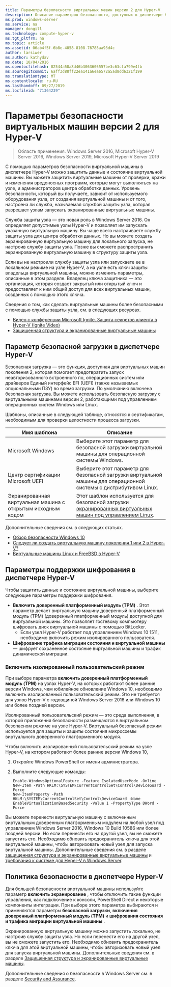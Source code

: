 ```yaml
---
title: Параметры безопасности виртуальных машин версии 2 для Hyper-V
description: Описание параметров безопасности, доступных в диспетчере Hyper-V для виртуальных машин версии 2
ms.prod: windows-server
ms.service: na
manager: dongill
ms.technology: compute-hyper-v
ms.tgt_pltfrm: na
ms.topic: article
ms.assetid: 06ab4f5f-6b8e-4058-8108-76785aa93d4c
author: larsiwer
ms.author: kathydav
ms.date: 10/04/2016
ms.openlocfilehash: 82544a58a8d46b3063605557be3c63cfa799e4fb
ms.sourcegitcommit: 6aff3d88ff22ea141a6ea6572a5ad8dd6321f199
ms.translationtype: MT
ms.contentlocale: ru-RU
ms.lasthandoff: 09/27/2019
ms.locfileid: "71364239"
---
```

# <a name="generation-2-virtual-machine-security-settings-for-hyper-v"></a>Параметры безопасности виртуальных машин версии 2 для Hyper-V

>Область применения. Windows Server 2016, Microsoft Hyper-V Server 2016, Windows Server 2019, Microsoft Hyper-V Server 2019

С помощью параметров безопасности виртуальной машины в диспетчере Hyper-V можно защитить данные и состояние виртуальной машины. Вы можете защитить виртуальные машины от проверки, кражи и изменения вредоносных программ, которые могут выполняться на узле, и администраторов центра обработки данных. Уровень безопасности, который вы получаете, зависит от используемого оборудования узла, от создания виртуальной машины и от того, настроена ли служба, называемая службой защиты узла, которая разрешает узлам запускать экранированные виртуальные машины.  

Служба защиты узла — это новая роль в Windows Server 2016. Он определяет допустимые узлы Hyper-V и позволяет им запускать указанную виртуальную машину. Вы чаще всего настраиваете службу защиты узла для центра обработки данных. Но вы можете создать экранированную виртуальную машину для локального запуска, не настроив службу защиты узла. Позже вы сможете распространить экранированную виртуальную машину в структуру защиты узла.  

Если вы не настроили службу защиты узла или запускаете ее в локальном режиме на узле Hyper-V, а на узле есть ключ защиты владельца виртуальной машины, можно изменить параметры, описанные в этом разделе.   Владелец ключа защитника — это организация, которая создает закрытый или открытый ключ и предоставляет к ним общий доступ для всех виртуальных машин, созданных с помощью этого ключа.  

Сведения о том, как сделать виртуальные машины более безопасными с помощью службы защиты узла, см. в следующих ресурсах.  

- [Видео с конференции Microsoft Ignite. Защита секретов клиента в Hyper-V (Ignite Video) ](https://go.microsoft.com/fwlink/?LinkId=746379)
- [Защищенная структура и экранированные виртуальные машины](https://go.microsoft.com/fwlink/?LinkId=746381)

## <a name="secure-boot-setting-in-hyper-v-manager"></a>Параметр безопасной загрузки в диспетчере Hyper-V  

Безопасная загрузка — это функция, доступная для виртуальных машин поколения 2, которая помогает предотвратить запуск неавторизованного встроенного по, операционных систем или драйверов Единый интерфейс EFI (UEFI) (также называемых опциональными ПЗУ) во время загрузки. По умолчанию включена безопасная загрузка. Вы можете использовать безопасную загрузку с виртуальными машинами версии 2, работающими под управлением операционных систем Windows или Linux.  

Шаблоны, описанные в следующей таблице, относятся к сертификатам, необходимым для проверки целостности процесса загрузки.  

|Имя шаблона|Описание|  
|-----------------|---------------|  
|Microsoft Windows|Выберите этот параметр для безопасной загрузки виртуальной машины для операционной системы Windows.|  
|Центр сертификации Microsoft UEFI|Выберите этот параметр для безопасной загрузки виртуальной машины для операционной системы с дистрибутивом Linux.|  
|Экранированная виртуальная машина с открытым исходным кодом|Этот шаблон используется для безопасной загрузки [экранированных виртуальных машин под управлением Linux](https://docs.microsoft.com/windows-server/security/guarded-fabric-shielded-vm/guarded-fabric-create-a-linux-shielded-vm-template).|

Дополнительные сведения см. в следующих статьях.  

- [Обзор безопасности Windows 10](https://docs.microsoft.com/windows/security/threat-protection/overview-of-threat-mitigations-in-windows-10)  
- [Следует ли создать виртуальную машину поколения 1 или 2 в Hyper-V?](../plan/Should-I-create-a-generation-1-or-2-virtual-machine-in-Hyper-V.md)  
- [Виртуальные машины Linux и FreeBSD в Hyper-V](../Supported-Linux-and-FreeBSD-virtual-machines-for-Hyper-V-on-Windows.md)  

## <a name="encryption-support-settings-in-hyper-v-manager"></a>Параметры поддержки шифрования в диспетчере Hyper-V

Чтобы защитить данные и состояние виртуальной машины, выберите следующие параметры поддержки шифрования.  

- **Включить доверенный платформенный модуль (TPM)** . Этот параметр делает виртуальную машину доверенный платформенный модуль (TPM) (доверенный платформенный модуль) доступной для виртуальной машины. Это позволяет гостевому компьютеру шифровать диск виртуальной машины с помощью BitLocker.
  - Если узел Hyper-V работает под управлением Windows 10 1511, необходимо включить режим изолированного пользователя. 
- **Шифрование трафика миграции состояния и виртуальной машины** — шифрует сохраненное состояние виртуальной машины и трафик динамической миграции.

### <a name="enable-isolated-user-mode"></a>Включить изолированный пользовательский режим

При выборе параметра **включить доверенный платформенный модуль (TPM)** на узлах Hyper-V, на которых работают более ранние версии Windows, чем юбилейное обновление Windows 10, необходимо включить изолированный пользовательский режим. Это не требуется для узлов Hyper-V с годовщиной Windows Server 2016 или Windows 10 или более поздней версии.

Изолированный пользовательский режим — это среда выполнения, в которой приложения безопасности размещаются в виртуальном безопасном режиме на узле Hyper-V. Виртуальный безопасный режим используется для защиты и защиты состояния микросхемы виртуального доверенного платформенного модуля.  

Чтобы включить изолированный пользовательский режим на узле Hyper-V, на котором работают более ранние версии Windows 10,  

1.  Откройте Windows PowerShell от имени администратора.  

2.  Выполните следующие команды:  

    ```  
    Enable-WindowsOptionalFeature -Feature IsolatedUserMode -Online  
    New-Item -Path HKLM:\SYSTEM\CurrentControlSet\Control\DeviceGuard -Force  
    New-ItemProperty -Path HKLM:\SYSTEM\CurrentControlSet\Control\DeviceGuard -Name EnableVirtualizationBasedSecurity -Value 1 -PropertyType DWord -Force  

    ```  

Вы можете перенести виртуальную машину с включенным виртуальным доверенным платформенным модулем на любой узел под управлением Windows Server 2016, Windows 10 Build 10586 или более поздней версии. Но если перенести его на другой узел, вы не сможете запустить его. Необходимо обновить предохранитель ключа для этой виртуальной машины, чтобы авторизовать новый узел для запуска виртуальной машины. Дополнительные сведения см. в разделе [защищенная структура и экранированные виртуальные машины](https://go.microsoft.com/fwlink/?LinkId=746381) и [требования к системе для Hyper-V в Windows Server](../System-requirements-for-Hyper-V-on-Windows.md).  

## <a name="security-policy-in-hyper-v-manager"></a>Политика безопасности в диспетчере Hyper-V  
Для большей безопасности виртуальной машины используйте параметр **включить экранирование** , чтобы отключить такие функции управления, как подключение к консоли, PowerShell Direct и некоторые компоненты интеграции. При выборе этого параметра выбираются и применяются параметры **безопасной загрузки**, **включения доверенный платформенный модуль (TPM)** и **шифрования состояния и трафика миграции виртуальной машины** .   

Экранированную виртуальную машину можно запустить локально, не настроив службу защиты узла. Но если перенести его на другой узел, вы не сможете запустить его. Необходимо обновить предохранитель ключа для этой виртуальной машины, чтобы авторизовать новый узел для запуска виртуальной машины. Дополнительные сведения см. в разделе [Защищенная структура и экранированные виртуальные машины](https://go.microsoft.com/fwlink/?LinkId=746381).  

Дополнительные сведения о безопасности в Windows Server см. в разделе [Security and Assurance](../../../security/Security-and-Assurance.md).  
